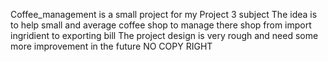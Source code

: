 Coffee_management is a small project for my Project 3 subject
The idea is to help small and average coffee shop to manage there shop from import ingridient to exporting bill
The project design is very rough and need some more improvement in the future
NO COPY RIGHT
